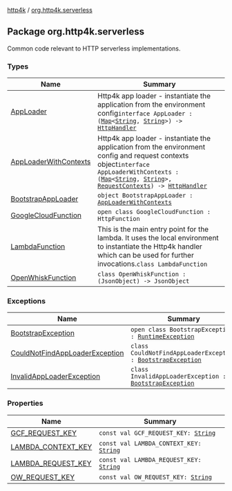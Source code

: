 [http4k](../index.md) / [org.http4k.serverless](./index.md)

## Package org.http4k.serverless

Common code relevant to HTTP serverless implementations.

### Types

| Name | Summary |
|---|---|
| [AppLoader](-app-loader.md) | Http4k app loader - instantiate the application from the environment config`interface AppLoader : (`[`Map`](https://kotlinlang.org/api/latest/jvm/stdlib/kotlin.collections/-map/index.html)`<`[`String`](https://kotlinlang.org/api/latest/jvm/stdlib/kotlin/-string/index.html)`, `[`String`](https://kotlinlang.org/api/latest/jvm/stdlib/kotlin/-string/index.html)`>) -> `[`HttpHandler`](../org.http4k.core/-http-handler.md) |
| [AppLoaderWithContexts](-app-loader-with-contexts.md) | Http4k app loader - instantiate the application from the environment config and request contexts object`interface AppLoaderWithContexts : (`[`Map`](https://kotlinlang.org/api/latest/jvm/stdlib/kotlin.collections/-map/index.html)`<`[`String`](https://kotlinlang.org/api/latest/jvm/stdlib/kotlin/-string/index.html)`, `[`String`](https://kotlinlang.org/api/latest/jvm/stdlib/kotlin/-string/index.html)`>, `[`RequestContexts`](../org.http4k.core/-request-contexts/index.md)`) -> `[`HttpHandler`](../org.http4k.core/-http-handler.md) |
| [BootstrapAppLoader](-bootstrap-app-loader/index.md) | `object BootstrapAppLoader : `[`AppLoaderWithContexts`](-app-loader-with-contexts.md) |
| [GoogleCloudFunction](-google-cloud-function/index.md) | `open class GoogleCloudFunction : HttpFunction` |
| [LambdaFunction](-lambda-function/index.md) | This is the main entry point for the lambda. It uses the local environment to instantiate the Http4k handler which can be used for further invocations.`class LambdaFunction` |
| [OpenWhiskFunction](-open-whisk-function/index.md) | `class OpenWhiskFunction : (JsonObject) -> JsonObject` |

### Exceptions

| Name | Summary |
|---|---|
| [BootstrapException](-bootstrap-exception/index.md) | `open class BootstrapException : `[`RuntimeException`](https://kotlinlang.org/api/latest/jvm/stdlib/kotlin/-runtime-exception/index.html) |
| [CouldNotFindAppLoaderException](-could-not-find-app-loader-exception/index.md) | `class CouldNotFindAppLoaderException : `[`BootstrapException`](-bootstrap-exception/index.md) |
| [InvalidAppLoaderException](-invalid-app-loader-exception/index.md) | `class InvalidAppLoaderException : `[`BootstrapException`](-bootstrap-exception/index.md) |

### Properties

| Name | Summary |
|---|---|
| [GCF_REQUEST_KEY](-g-c-f_-r-e-q-u-e-s-t_-k-e-y.md) | `const val GCF_REQUEST_KEY: `[`String`](https://kotlinlang.org/api/latest/jvm/stdlib/kotlin/-string/index.html) |
| [LAMBDA_CONTEXT_KEY](-l-a-m-b-d-a_-c-o-n-t-e-x-t_-k-e-y.md) | `const val LAMBDA_CONTEXT_KEY: `[`String`](https://kotlinlang.org/api/latest/jvm/stdlib/kotlin/-string/index.html) |
| [LAMBDA_REQUEST_KEY](-l-a-m-b-d-a_-r-e-q-u-e-s-t_-k-e-y.md) | `const val LAMBDA_REQUEST_KEY: `[`String`](https://kotlinlang.org/api/latest/jvm/stdlib/kotlin/-string/index.html) |
| [OW_REQUEST_KEY](-o-w_-r-e-q-u-e-s-t_-k-e-y.md) | `const val OW_REQUEST_KEY: `[`String`](https://kotlinlang.org/api/latest/jvm/stdlib/kotlin/-string/index.html) |
